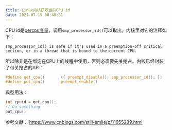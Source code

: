 ```yaml
---
title: Linux内核获取当前CPU id
date: 2021-07-19 00:48:31
---
```


CPU id是[percpu变量](https://zhuanlan.zhihu.com/p/260986194)，调用```smp_processor_id()```可以取出。内核里对它的注释如下：

```
smp_processor_id() is safe if it's used in a preemption-off critical section, or in a thread that is bound to the current CPU.
```

所以除非是在绑定在CPU上的线程中使用，否则必须要先关抢占。内核已经封装了带关抢占的API：

```c
#define get_cpu()		({ preempt_disable(); smp_processor_id(); })
#define put_cpu()		preempt_enable()
```

典型用法：

```c
int cpuid = get_cpu();
// Do something
put_cpu()
```

参考文献：
<https://www.cnblogs.com/still-smile/p/11655239.html>

